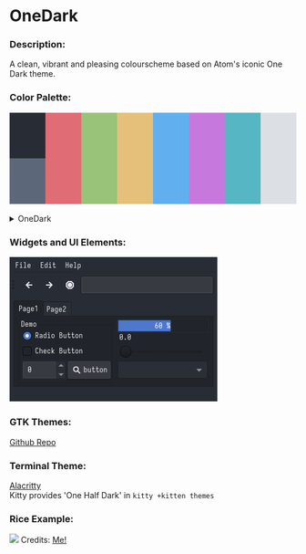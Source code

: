 # OneDark
### Description:
A clean, vibrant and pleasing colourscheme based on Atom's iconic One Dark theme.

### Color Palette:

![](./onedark_palette.png)

<details>
<summary>OneDark</summary>
<table>
	<tr>
		<th>Colour</th>
		<th>Hex</th>
	</tr>
	<tr>
		<td>Background</td>
		<td><code>#282C34</code></td>
	</tr>
  <tr>
		<td>Background-bright</td>
		<td><code>#5D677A</code></td>
	</tr>
  <tr>
		<td>Red</td>
		<td><code>#E06C75</code></td>
	</tr>
  <tr>
		<td>Green</td>
		<td><code>#98C379</code></td>
	</tr>
  <tr>
		<td>Yellow</td>
		<td><code>#E5C07B</code></td>
  </tr>
  <tr>
		<td>Blue</td>
		<td><code>#61AFEF</code></td>
	</tr>
  <tr>
		<td>Purple</td>
		<td><code>#C678DD</code></td>
	</tr>
  <tr>
		<td>Cyan</td>
		<td><code>#56B6C2</code></td>
	</tr>
  <tr>
		<td>Foreground</td>
		<td><code>#DCDFE4</code></td>
	</tr>
</table>
</details>

### Widgets and UI Elements:

![](./onedark.png)

### GTK Themes:
[Github Repo](https://github.com/lonr/adwaita-one-dark)

### Terminal Theme:

[Alacritty](https://gist.github.com/r-darwish/f8bb21a6c89a02c4bef76cc38bddad39)\
Kitty provides 'One Half Dark' in `kitty +kitten themes`

### Rice Example:

![](https://user-images.githubusercontent.com/109248529/230755110-108990ce-1a78-41e1-8455-370acffabd79.png)
Credits: [Me!](https://github.com/Narmis-E/hyprland-dots)
